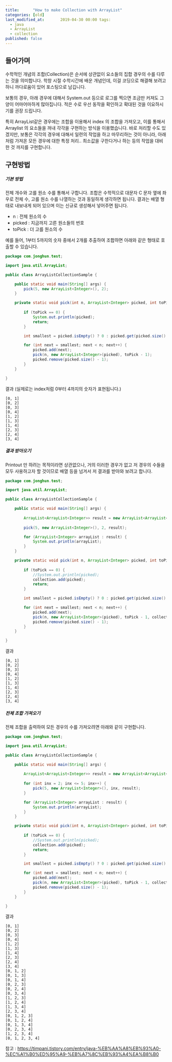 ```yaml
---
title:      "How to make Collection with ArrayList"
categories: [old]
last_modified_at:       2019-04-30 00:00 tags:
  - java
  - ArrayList
  - collection
published: false
---
```


## 들어가며

수학적인 개념의 조합(Collection)은 순서에 상관없이 요소들의 집합 경우의 수를 다루는 것을 의미합니다. 학창 시절 수학시간에 배운 개념인데, 이걸 코딩으로 해결해 보려고 하니 까다로움이 있어 포스팅으로 남깁니다. 

보통의 경우, 아래 경우에 대해서 System.out 등으로 로그를 찍으면 조금만 커져도 그 양이 어마어마하게 많아집니다. 적은 수로 우선 동작을 확인하고 확대된 것을 이요하시기를 권장 드립니다.

특히 ArrayList같은 경우에는 조합을 이용해서 index 의 조합을 가져오고, 이를 통해서 Arraylist 의 요소들을 꺼내 각각을 구현하는 방식을 이용했습니다. 바로 처리할 수도 있겠지만, 보통은 각각의 경우에 대해서 일련의 작업을 하고 마무리하는 것이 아니라, 아래처럼 가져온 모든 경우에 대한 특정 처리.. 최소값을 구한다거나 하는 등의 작업을 대비한 것 까지를 구현합니다. 

## 구현방법


##### 기본 방법

전체 개수와 고를 원소 수를 통해서 구합니다. 조합은 수학적으로 대문자 C 문자 옆에 좌우로 전체 수, 고를 원소 수를 나열하는 것과 동일하게 생각하면 됩니다. 결과는 배열 형태로 내보내게 되어 있으며 이는 신규로 생성해서 넣어주면 됩니다.

 - n : 전체 원소의 수
 - picked : 지금까지 고른 원소들의 번호
 - toPick : 더 고를 원소의 수

예를 들어, 1부터 5까지의 숫자 중에서 2개를 추출하여 조합하면 아래와 같은 형태로 호출할 수 있습니다. 

```java
package com.jonghun.test;

import java.util.ArrayList;

public class ArrayListCollectionSample {

    public static void main(String[] args) {
        pick(5, new ArrayList<Integer>(), 2);
    }

    private static void pick(int n, ArrayList<Integer> picked, int toPick) {
        
        if (toPick == 0) {
            System.out.println(picked);
            return;
        }

        int smallest = picked.isEmpty() ? 0 : picked.get(picked.size() - 1) + 1;

        for (int next = smallest; next < n; next++) {
            picked.add(next);
            pick(n, new ArrayList<Integer>(picked), toPick - 1);
            picked.remove(picked.size() - 1);
        }
    }

}
```

결과 (실제로는 index처럼 0부터 4까지의 숫자가 표현됩니다.)

```
[0, 1]
[0, 2]
[0, 3]
[0, 4]
[1, 2]
[1, 3]
[1, 4]
[2, 3]
[2, 4]
[3, 4]
```

##### 결과 받아오기

Printout 만 하려는 목적이라면 상관없으나, 거의 이러한 경우가 없고 저 경우의 수들을 모두 사용하고자 할 것이므로 배열 등을 넘겨서 저 결과를 받아와 보려고 합니다. 

```java
package com.jonghun.test;

import java.util.ArrayList;

public class ArrayListCollectionSample {

    public static void main(String[] args) {
        
        ArrayList<ArrayList<Integer>> result = new ArrayList<ArrayList<Integer>>();
        
        pick(5, new ArrayList<Integer>(), 2, result);

        for (ArrayList<Integer> arrayList : result) {
            System.out.println(arrayList);
        }
    }

    private static void pick(int n, ArrayList<Integer> picked, int toPick, ArrayList<ArrayList<Integer>> collection) {
        
        if (toPick == 0) {
            //System.out.println(picked);
            collection.add(picked);
            return;
        }

        int smallest = picked.isEmpty() ? 0 : picked.get(picked.size() - 1) + 1;

        for (int next = smallest; next < n; next++) {
            picked.add(next);
            pick(n, new ArrayList<Integer>(picked), toPick - 1, collection);
            picked.remove(picked.size() - 1);
        }
    }

}
```

결과

```
[0, 1]
[0, 2]
[0, 3]
[0, 4]
[1, 2]
[1, 3]
[1, 4]
[2, 3]
[2, 4]
[3, 4]
```

##### 전체 조합 가져오기

전체 조합을 출력하여 모든 경우의 수를 가져오려면 아래와 같이 구현합니다.

```java
package com.jonghun.test;

import java.util.ArrayList;

public class ArrayListCollectionSample {

    public static void main(String[] args) {
        
        ArrayList<ArrayList<Integer>> result = new ArrayList<ArrayList<Integer>>();
        
        for (int inx = 2; inx <= 5; inx++) {
            pick(5, new ArrayList<Integer>(), inx, result);
        }

        for (ArrayList<Integer> arrayList : result) {
            System.out.println(arrayList);
        }
    }

    private static void pick(int n, ArrayList<Integer> picked, int toPick, ArrayList<ArrayList<Integer>> collection) {
        
        if (toPick == 0) {
            //System.out.println(picked);
            collection.add(picked);
            return;
        }

        int smallest = picked.isEmpty() ? 0 : picked.get(picked.size() - 1) + 1;

        for (int next = smallest; next < n; next++) {
            picked.add(next);
            pick(n, new ArrayList<Integer>(picked), toPick - 1, collection);
            picked.remove(picked.size() - 1);
        }
    }

}
```

결과

```
[0, 1]
[0, 2]
[0, 3]
[0, 4]
[1, 2]
[1, 3]
[1, 4]
[2, 3]
[2, 4]
[3, 4]
[0, 1, 2]
[0, 1, 3]
[0, 1, 4]
[0, 2, 3]
[0, 2, 4]
[0, 3, 4]
[1, 2, 3]
[1, 2, 4]
[1, 3, 4]
[2, 3, 4]
[0, 1, 2, 3]
[0, 1, 2, 4]
[0, 1, 3, 4]
[0, 2, 3, 4]
[1, 2, 3, 4]
[0, 1, 2, 3, 4]
```


참고 : https://timpani.tistory.com/entry/java-%EB%AA%A8%EB%93%A0-%EC%A1%B0%ED%95%A9-%EB%A7%8C%EB%93%A4%EA%B8%B0